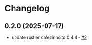 # Changelog

## 0.2.0 (2025-07-17)

  * update rustler cafezinho to 0.4.4 - [#2](https://github.com/ayrat555/guarana/pull/2)
